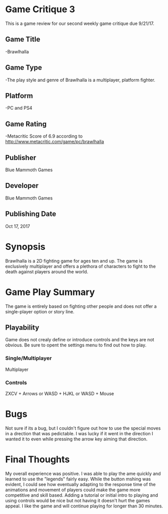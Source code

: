 # Game Critique 3
This is a game review for our second weekly game critique due 9/21/17.
## Game Title
-Brawlhalla
## Game Type
-The play style and genre of Brawlhalla is a multiplayer, platform fighter.
## Platform
-PC and PS4
## Game Rating
-Metacritic Score of 6.9 according to http://www.metacritic.com/game/pc/brawlhalla
## Publisher
Blue Mammoth Games
## Developer
Blue Mammoth Games
## Publishing Date
Oct 17, 2017
# Synopsis
Brawlhalla is a 2D fighting game for ages ten and up. The game is exclusively 
multiplayer and offers a plethora of characters to fight to the death against players 
around the world.

# Game Play Summary
The game is entirely based on fighting other people and does not offer a single-player 
option or story line.

## Playability
Game does not crealy define or introduce controls and the keys are not obvious. Be 
sure to opent the settings menu to find out how to play.

### Single/Multiplayer
Multiplayer
### Controls
ZXCV + Arrows or WASD + HJKL or WASD + Mouse
# Bugs
Not sure if its a bug, but I couldn't figure out how to use the special moves in a drection that was pedictable. I was lucky if it went in the direction I wanted it to even while pressing the arrow key aiming that direction.
# Final Thoughts
My overall experience was positive. I was able to play the ame quickly and learned to use the "legends" fairly easy. While the button mshing was evident, I could see how eventually adapting to the response time of the animations and movement of players could make the game more competitive and skill based. Adding a tutorial or initial intro to playing and using controls would be nice but not having it doesn't hurt the games appeal. I like the game and will continue playing for longer than 30 minutes.
